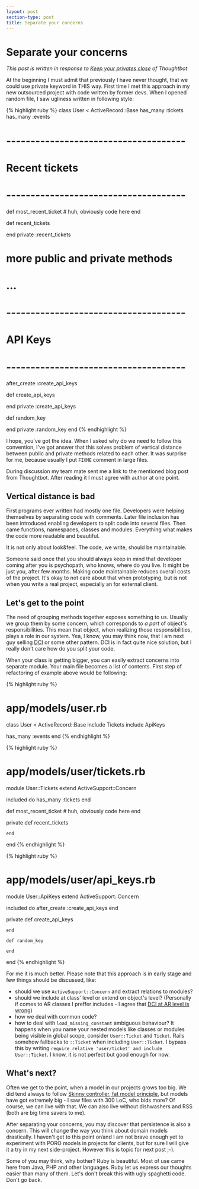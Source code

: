 ```yaml
---
layout: post
section-type: post
title: Separate your concerns
---
```


# Separate your concerns

*This post is written in response to [Keep your privates close](http://robots.thoughtbot.com/post/1986730994/keep-your-privates-close) of Thoughtbot*

At the beginning I must admit that previously I have never thought, that we
could use private keyword in THIS way. First time I met this approach
in my new outsourced project with code written by former devs. When I opened
random file, I saw ugliness written in following style:

{% highlight ruby %}
class User < ActiveRecord::Base
  has_many :tickets
  has_many :events

  # -------------------------------------
  # Recent tickets
  # -------------------------------------
  def most_recent_ticket
    # huh, obviously code here
  end

  def recent_tickets

  end
  private :recent_tickets

  # more public and private methods
  # …

  # -------------------------------------
  # API Keys
  # -------------------------------------
  after_create :create_api_keys

  def create_api_keys

  end
  private :create_api_keys

  def random_key

  end
  private :random_key
end
{% endhighlight %}

I hope, you've got the idea. When I asked why do we need to follow this convention,
I've got answer that this solves problem of vertical distance between public and
private methods related to each other. It was surprise for me, because usually I put
`FIXME` comment in large files.

During discussion my team mate sent me a link to the mentioned blog post from
Thoughtbot. After reading it I must agree with author at one point.

## Vertical distance is bad

First programs ever written had mostly one file. Developers were helping themselves
by separating code with comments. Later file inclusion has been introduced enabling
developers to split code into several files. Then came functions, namespaces, classes
and modules. Everything what makes the code more readable and beautiful.

It is not only about look&feel. The code, we write, should be maintainable.

Someone said once that you should always keep in mind that developer
coming after you is psychopath, who knows, where do you live. It might be just you,
after few months. Making code maintainable reduces overall costs of the project. It's okay to not
care about that when prototyping, but is not when you write a real project,
especially an for external client.

## Let's get to the point

The need of grouping methods together exposes something to us. Usually we group them by some concern,
which corresponds to *a part* of object's responsibilities.
This mean that object, when realizing those responsibilities, plays a role in our system. Yea, I know, you may think now, that I am next guy selling [DCI](http://en.wikipedia.org/wiki/Data,_Context,_and_Interaction) or some other pattern. DCI is in fact quite nice solution, but I really don't care how do you split your code.

When your class is getting bigger, you can easily extract concerns into separate module. Your main file becomes a list of contents. First step of refactoring of example above would be following:

{% highlight ruby %}
# app/models/user.rb
class User < ActiveRecord::Base
  include Tickets
  include ApiKeys

  has_many :events
end
{% endhighlight %}

{% highlight ruby %}
# app/models/user/tickets.rb
module User::Tickets
  extend ActiveSupport::Concern

  included do
    has_many :tickets
  end

  def most_recent_ticket
    # huh, obviously code here
  end

  private
    def recent_tickets

    end
end
{% endhighlight %}

{% highlight ruby %}
# app/models/user/api_keys.rb
module User::ApiKeys
  extend ActiveSupport::Concern

  included do
    after_create :create_api_keys
  end

  private
    def create_api_keys

    end

    def random_key

    end
end
{% endhighlight %}

For me it is much better. Please note that this approach is in early stage and few things should be discussed, like:
* should we use `ActiveSupport::Concern` and extract relations to modules?
* should we include at class' level or extend on object's level? (Personally if comes
  to AR classes I preffer includes - I agree that [DCI at AR level is wrong](http://andrzejonsoftware.blogspot.com/2012/01/dci-and-rails-lessons-learnt.html))
* how we deal with common code?
* how to deal with `load_missing_constant` ambiguous behaviour?
  It happens when you name your nested models like classes or modules being visible in global scope, consider `User::Ticket` and `Ticket`. Rails somehow fallbacks to `::Ticket` when including `User::Ticket`. I bypass this by writing `require_relative 'user/ticket' and include User::Ticket`. I know, it is not perfect but good enough for now.


## What's next?

Often we get to the point, when a model in our projects grows too big. We did tend always to follow [Skinny controller, fat model principle](http://weblog.jamisbuck.org/2006/10/18/skinny-controller-fat-model), but models have got extremely big - I saw files with 300 LoC, who bids more? Of course, we can live with that. We can also live without dishwashers and RSS (both are big time savers to me).

After separating your concerns, you may discover that persistence is also a concern. This will change the way you think about domain models drastically. I haven't get to this point or/and I am not brave enough yet to experiment with PORO models in projects for clients, but for sure I will give it a try in my next side-project. However this is topic for next post ;-).

Some of you may think, why bother? Ruby is beautiful. Most of use came here from Java, PHP and other languages. Ruby let us express our thoughts easier than many of them. Let's don't break this with ugly spaghetti code. Don't go back.
